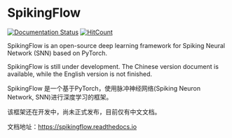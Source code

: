 # SpikingFlow

[![Documentation Status](https://readthedocs.org/projects/spikingflow/badge/?version=latest)](https://spikingflow.readthedocs.io/zh_CN/latest)
[![HitCount](http://hits.dwyl.com/fangwei123456/SpikingFlow.svg)](http://hits.dwyl.com/fangwei123456/SpikingFlow)

SpikingFlow is an open-source deep learning framework for Spiking Neural Network (SNN) based on PyTorch.

SpikingFlow is still under development.  The Chinese version document is available, while the English version is not finished.  

SpikingFlow 是一个基于PyTorch，使用脉冲神经网络(Spiking Neuron Network, SNN)进行深度学习的框架。

该框架还在开发中，尚未正式发布，目前仅有中文文档。

文档地址：https://spikingflow.readthedocs.io


